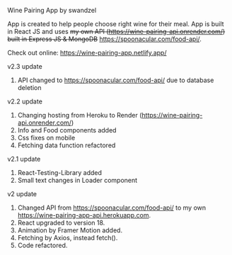 Wine Pairing App by swandzel

App is created to help people choose right wine for their meal.
App is built in React JS and uses <del>my own API (https://wine-pairing-api.onrender.com/) built in Express JS & MongoDB</del> https://spoonacular.com/food-api/.

Check out online: https://wine-pairing-app.netlify.app/

v2.3 update

1. API changed to https://spoonacular.com/food-api/ due to database deletion

v2.2 update

1. Changing hosting from Heroku to Render (https://wine-pairing-api.onrender.com/)
2. Info and Food components added
3. Css fixes on mobile
4. Fetching data function refactored

v2.1 update

1. React-Testing-Library added
2. Small text changes in Loader component

v2 update

1. Changed API from https://spoonacular.com/food-api/ to my own https://wine-pairing-app-api.herokuapp.com.
2. React upgraded to version 18.
3. Animation by Framer Motion added.
4. Fetching by Axios, instead fetch().
5. Code refactored.
